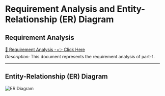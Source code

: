 # Requirement Analysis and Entity-Relationship (ER) Diagram

## Requirement Analysis

[📄 Requirement Analysis - 👉 Click Here](#)  
*Description:* This document represents the requirement analysis of part-1.

---

## Entity-Relationship (ER) Diagram

![ER Diagram]([https://your-image-url.com/er-diagram.png](https://prnt.sc/lTTj1fC-CiNh))
